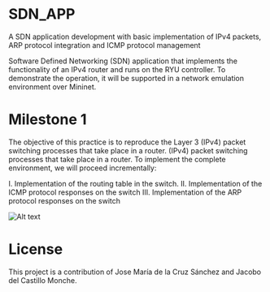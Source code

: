 # SDN_APP
A SDN application development with basic implementation of IPv4 packets, ARP protocol integration  and ICMP protocol management

Software Defined Networking (SDN) application that implements the functionality of an IPv4 router and runs on the RYU controller. To demonstrate the operation, it will be supported in a network emulation environment over Mininet.


# Milestone 1

The objective of this practice is to reproduce the Layer 3 (IPv4) packet switching processes that take place in a router. (IPv4) packet switching processes that take place in a  router. To implement the complete environment, we will proceed incrementally:

I. Implementation of the routing table in the switch.
II. Implementation of the ICMP protocol responses on the switch
III. Implementation of the ARP protocol responses on the switch

![Alt text](SND_APP/images/milestone1.png?raw=true "")







# License
This project is a contribution of Jose María de la Cruz Sánchez and Jacobo del Castillo Monche.




